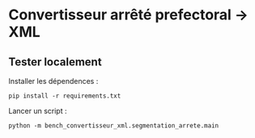 Convertisseur arrêté prefectoral -> XML
============================================

Tester localement
------------------------------

Installer les dépendences :

```
pip install -r requirements.txt
```

Lancer un script :

```
python -m bench_convertisseur_xml.segmentation_arrete.main
```
